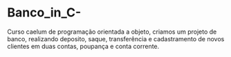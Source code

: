 # Banco_in_C-
Curso caelum de programação orientada a objeto, criamos um projeto de banco, realizando deposito, saque, transferência e cadastramento de novos clientes em duas contas, poupança e conta corrente.
